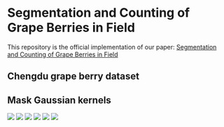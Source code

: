 # Segmentation and Counting of Grape Berries in Field
This repository is the official implementation of our paper: [Segmentation and Counting of Grape Berries in Field](https://temp)  

## Chengdu grape berry dataset

## Mask Gaussian kernels
<img src="https://github.com/volcanoYcc/Segmentation-and-Counting-of-Grape-Berries-in-Field/tree/master/README_images/Kyoho_30.jpg" /> <img src="https://github.com/volcanoYcc/Segmentation-and-Counting-of-Grape-Berries-in-Field/tree/master/README_images/Kyoho_30_mask.jpg" />
<img src="https://github.com/volcanoYcc/Segmentation-and-Counting-of-Grape-Berries-in-Field/tree/master/README_images/ShineMuscat_13.jpg" /> <img src="https://github.com/volcanoYcc/Segmentation-and-Counting-of-Grape-Berries-in-Field/tree/master/README_images/ShineMuscat_13_mask.jpg" />
<img src="https://github.com/volcanoYcc/Segmentation-and-Counting-of-Grape-Berries-in-Field/tree/master/README_images/SummerBlack_8.jpg" /> <img src="https://github.com/volcanoYcc/Segmentation-and-Counting-of-Grape-Berries-in-Field/tree/master/README_images/SummerBlack_8_mask.jpg" />
